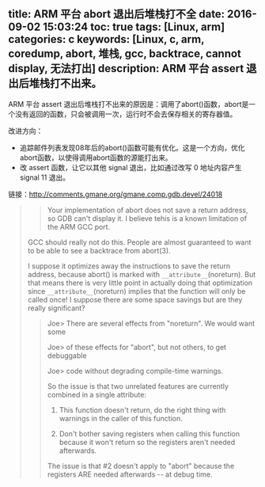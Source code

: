 title: ARM 平台 abort 退出后堆栈打不全
date: 2016-09-02 15:03:24
toc: true
tags: [Linux, arm]
categories: c
keywords: [Linux, c, arm, coredump, abort, 堆栈, gcc, backtrace, cannot display, 无法打出]
description: ARM 平台 assert 退出后堆栈打不出来。
---

ARM 平台 assert 退出后堆栈打不出来的原因是：调用了abort()函数，abort是一个没有返回的函数，只会被调用一次，运行时不会去保存相关的寄存器值。

改进方向：
* 追踪邮件列表发现08年后的abort()函数可能有优化。这是一个方向，优化abort函数，以使得调用abort函数的源能打出来。
* 改 assert 函数，让它以其他 signal 退出，比如通过改写 0 地址内容产生 signal 11 退出。

链接：http://comments.gmane.org/gmane.comp.gdb.devel/24018

>> Your implementation of abort does not save a return address, so GDB
>> can't display it.  I believe tehis is a known limitation of the ARM
>> GCC port.
>
> GCC should really not do this.  People are almost guaranteed to want
> to be able to see a backtrace from abort(3).
>
> I suppose it optimizes away the instructions to save the return
> address, because abort() is marked with `__attribute__`(noreturn).  But
> that means there is very little point in actually doing that
> optimization since `__attribute__`(noreturn) implies that the function
> will only be called once!  I suppose there are some space savings but
> are they really significant?
>>  Joe> There are several effects from "noreturn".  We would want some
>>
>>  Joe> of these effects for "abort", but not others, to get debuggable
>>
>>  Joe> code without degrading compile-time warnings.
>>
>> So the issue is that two unrelated features are currently combined in
>> a single attribute:
>> 
>> 1. This function doesn't return, do the right thing with warnings in 
>>    the caller of this function.
>> 
>> 2. Don't bother saving registers when calling this function because it
>>    won't return so the registers aren't needed afterwards.
>> 
>> The issue is that #2 doesn't apply to "abort" because the registers
>> ARE needed afterwards -- at debug time.
